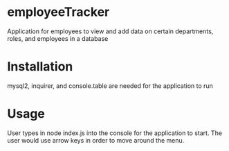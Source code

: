 # employeeTracker

Application for employees to view and add data on certain departments, roles, and employees in a database

# Installation
mysql2, inquirer, and console.table are needed for the application to run

# Usage
User types in node index.js into the console for the application to start. The user would use arrow keys in order to move around the menu. 